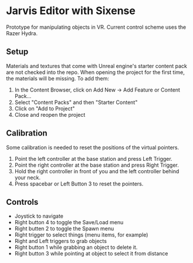 # Jarvis Editor with Sixense
Prototype for manipulating objects in VR. Current control scheme uses the Razer Hydra.

## Setup
Materials and textures that come with Unreal engine's starter content pack are not checked into the repo. When opening the project for  the first time, the materials will be missing. To add them:

1. In the Content Browser, click on Add New -> Add Feature or Content Pack...
2. Select "Content Packs" and then "Starter Content"
3. Click on "Add to Project"
4. Close and reopen the project

## Calibration
Some calibration is needed to reset the positions of the virtual pointers.

1. Point the left controller at the base station and press Left Trigger.
2. Point the right controller at the base station and press Right Trigger.
3. Hold the right controller in front of you and the left controller behind your neck.
4. Press spacebar or Left Button 3 to reset the pointers.

## Controls
- Joystick to navigate
- Right button 4 to toggle the Save/Load menu
- Right butten 2 to toggle the Spawn menu
- Right trigger to select things (menu items, for example)
- Right and Left triggers to grab objects
- Right button 1 while grabbing an object to delete it.
- Right button 3 while pointing at object to select it from distance
